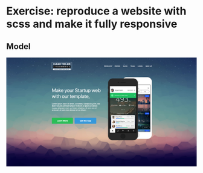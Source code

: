 # Exercise: reproduce a website with scss and make it fully responsive
## Model
![](./image/homepage.png)



